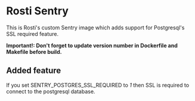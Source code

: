 # Rosti Sentry

This is Rosti's custom Sentry image which adds support for Postgresql's SSL required feature.

**Important!: Don't forget to update version number in Dockerfile and Makefile before build.**

## Added feature

If you set SENTRY_POSTGRES_SSL_REQUIRED to *1* then SSL is required to connect to the postgresql
database.
